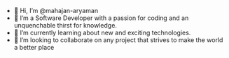 - 👋 Hi, I’m @mahajan-aryaman
- 👀 I’m a Software Developer with a passion for coding and an unquenchable thirst for knowledge.
- 🌱 I’m currently learning about new and exciting technologies.
- 💞️ I’m looking to collaborate on any project that strives to make the world a better place


<!---
mahajan-aryaman/mahajan-aryaman is a ✨ special ✨ repository because its `README.md` (this file) appears on your GitHub profile.
You can click the Preview link to take a look at your changes.
--->
